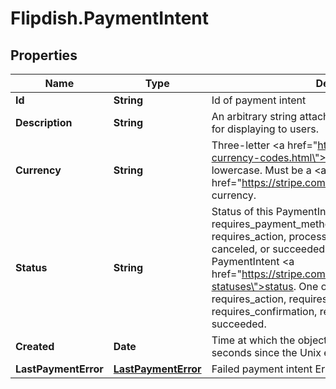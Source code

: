 # Flipdish.PaymentIntent

## Properties
Name | Type | Description | Notes
------------ | ------------- | ------------- | -------------
**Id** | **String** | Id of payment intent | [optional] 
**Description** | **String** | An arbitrary string attached to the object. Often useful for displaying to users. | [optional] 
**Currency** | **String** | Three-letter <a href=\"https://www.iso.org/iso-4217-currency-codes.html\">ISO currency  code</a>, in lowercase. Must be a <a href=\"https://stripe.com/docs/currencies\">supported  currency</a>. | [optional] 
**Status** | **String** | Status of this PaymentIntent, one of requires_payment_method,  requires_confirmation, requires_action, processing,  requires_capture, canceled, or succeeded. Read more about each  PaymentIntent <a href=\"https://stripe.com/docs/payments/intents#intent-statuses\">status</a>.  One of: canceled, processing, requires_action,  requires_capture, requires_confirmation, requires_payment_method,  or succeeded. | [optional] 
**Created** | **Date** | Time at which the object was created. Measured in seconds since the Unix epoch. | [optional] 
**LastPaymentError** | [**LastPaymentError**](LastPaymentError.md) | Failed payment intent Errors | [optional] 


